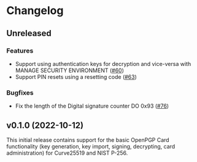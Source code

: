 <!--
Copyright (C) 2022 Nitrokey GmbH
SPDX-License-Identifier: CC0-1.0
-->

# Changelog

## Unreleased

### Features

- Support using authentication keys for decryption and vice-versa with MANAGE SECURITY ENVIRONMENT ([#60][])
- Support PIN resets using a resetting code ([#63][])

### Bugfixes

- Fix the length of the Digital signature counter DO 0x93 ([#76][])

[#60]: https://github.com/Nitrokey/opcard-rs/pull/60
[#63]: https://github.com/Nitrokey/opcard-rs/pull/63
[#76]: https://github.com/Nitrokey/opcard-rs/pull/76

## v0.1.0 (2022-10-12)

This initial release contains support for the basic OpenPGP Card functionality
(key generation, key import, signing, decrypting, card administration) for
Curve25519 and NIST P-256.
